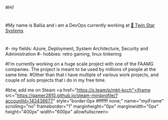 #Hi!
#
#My name is Balša and i am a DevOps currently working at  [🌟 Twin Star Systems](https://twinstarsystems.com)
#
#- my fields: Azure, Deployment, System Architecture, Security and Administration 
#- hobbies: retro gaming, linux tinkering

#I'm currently working on a huge scale project with one of the FAAMG companies. The project is meant to be used by millions of people at the same time.
#Other than that i have multiple of various work projects, and couple of solo projects that i do in my free time.

#btw, add me on Steam
<a href="https://s.team/p/mkt-kcch"<iframe src="https://gamer2810.github.io/steam-miniprofile/?accountId=142438677" style="border:0px #ffffff none;" name="myiFrame" scrolling="no" frameborder="1" marginheight="0px" marginwidth="0px" height="400px" width="600px" allowfullscreen></iframe></a>
